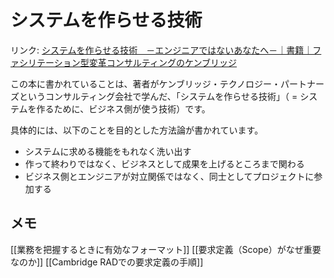 # システムを作らせる技術

リンク: [システムを作らせる技術　－エンジニアではないあなたへ－｜書籍｜ファシリテーション型変革コンサルティングのケンブリッジ](https://www.ctp.co.jp/book/book525/)

この本に書かれていることは、著者がケンブリッジ・テクノロジー・パートナーズというコンサルティング会社で学んだ、「システムを作らせる技術」（ = システムを作るために、ビジネス側が使う技術）です。

具体的には、以下のことを目的とした方法論が書かれています。

-   システムに求める機能をもれなく洗い出す
-   作って終わりではなく、ビジネスとして成果を上げるところまで関わる
-   ビジネス側とエンジニアが対立関係ではなく、同士としてプロジェクトに参加する

## メモ

[[業務を把握するときに有効なフォーマット]]
[[要求定義（Scope）がなぜ重要なのか]]
[[Cambridge RADでの要求定義の手順]]
